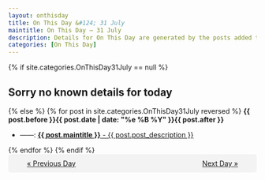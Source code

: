 ```yaml
---
layout: onthisday
title: On This Day &#124; 31 July
maintitle: On This Day — 31 July
description: Details for On This Day are generated by the posts added to the website so the content is subject to changes/updates over time.
categories: [On This Day]
---
```


{% if site.categories.OnThisDay31July == null %}
<h2>Sorry no known details for today</h2>
{% else %}
{% for post in site.categories.OnThisDay31July reversed %}
<strong>{{ post.before }}{{ post.date | date: "%e %B %Y" }}{{ post.after }}</strong>
<ul>
<li> ——: <a class="{{ post.class }}" href="{{ post.url }}"><strong>{{ post.maintitle }}</strong> - {{ post.post_description }}</a></li>
</ul>
{% endfor %}
{% endif %}
<br />
<div style="background-color: #f3f3f3; padding: 10px; border-radius: 5px; text-align: center; display: flex; justify-content: space-evenly;">
<a href="/onthisday/07/07-30">« Previous Day</a>
<span style="visibility:hidden;">[ Visit Leap Year February 29 ]</span>
<a href="/onthisday/08/08-01">Next Day »</a>
</div>
